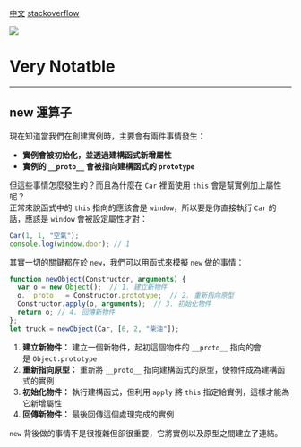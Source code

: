 [中文](https://maxleebk.com/2020/07/25/prototype/)
[stackoverflow](https://stackoverflow.com/questions/38740610/object-getprototypeof-vs-prototype)

[![](https://maxleebk.com/2020/07/25/prototype/chain.png)](https://maxleebk.com/2020/07/25/prototype/chain.png)






# Very Notatble
---
## new 運算子

現在知道當我們在創建實例時，主要會有兩件事情發生：

-   **實例會被初始化，並透過建構函式新增屬性**
-   **實例的 `__proto__` 會被指向建構函式的 `prototype`**

但這些事情怎麼發生的？而且為什麼在 `Car` 裡面使用 `this` 會是幫實例加上屬性呢？  
正常來說函式中的 `this` 指向的應該會是 `window`，所以要是你直接執行 `Car` 的話，應該是 `window` 會被設定屬性才對：

```javascript
Car(1, 1, "空氣");
console.log(window.door); // 1
```

其實一切的關鍵都在於 `new`，我們可以用函式來模擬 `new` 做的事情：

```javascript
function newObject(Constructor, arguments) {
  var o = new Object();  // 1. 建立新物件
  o.__proto__ = Constructor.prototype;  // 2. 重新指向原型
  Constructor.apply(o, arguments);  // 3. 初始化物件
  return o; // 4. 回傳新物件
};
let truck = newObject(Car, [6, 2, "柴油"]);
```

  

1.  **建立新物件：** 建立一個新物件，起初這個物件的 `__proto__` 指向的會是 `Object.prototype`
2.  **重新指向原型：** 重新將 `__proto__` 指向建構函式的原型，使物件成為建構函式的實例
3.  **初始化物件：** 執行建構函式，但利用 `apply` 將 `this` 指定給實例，這樣才能為它新增屬性
4.  **回傳新物件：** 最後回傳這個處理完成的實例

`new` 背後做的事情不是很複雜但卻很重要，它將實例以及原型之間建立了連結。